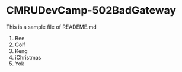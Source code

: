 # CMRUDevCamp-502BadGateway

This is a sample file of READEME.md

1. Bee
2. Golf
3. Keng 
4. iChristmas
5. Yok
